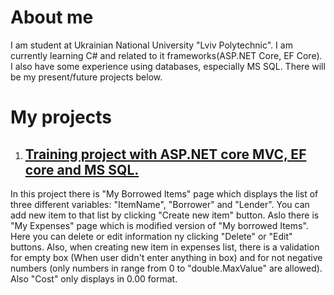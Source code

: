 # About me
I am student at Ukrainian National University "Lviv Polytechnic". I am currently learning C# and related to it frameworks(ASP.NET Core, EF Core). I also have some experience using databases, especially MS SQL. There will be my present/future projects below.

# My projects
1. <h2><a href="https://github.com/VladyslavStashkevych/WebApplicationProject">Training project with ASP.NET core MVC, EF core and MS SQL.<a></h2>

In this project there is "My Borrowed Items" page which displays the list of three different variables: "ItemName", "Borrower" and "Lender". You can add new item to that list by clicking "Create new item" button. Aslo there is "My Expenses" page which is modified version of "My borrowed Items". Here you can delete or edit information ny clicking "Delete" or "Edit" buttons. Also, when creating new item in expenses list, there is a validation for empty box (When user didn't enter anything in box) and for not negative numbers (only numbers in range from 0 to "double.MaxValue" are allowed). Also "Cost" only displays in 0.00 format.
